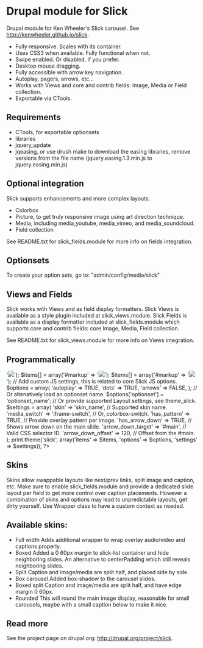 Drupal module for Slick
=======================

Drupal module for Ken Wheeler's Slick carousel.
See http://kenwheeler.github.io/slick.

* Fully responsive. Scales with its container.
* Uses CSS3 when available. Fully functional when not.
* Swipe enabled. Or disabled, if you prefer.
* Desktop mouse dragging.
* Fully accessible with arrow key navigation.
* Autoplay, pagers, arrows, etc...
* Works with Views and core and contrib fields: Image, Media or Field collection.
* Exportable via CTools.

## Requirements
- CTools, for exportable optionsets
- libraries
- jquery_update
- jqeasing, or use drush make to download the easing libraries, remove versions
  from the file name (jquery.easing.1.3.min.js to jquery.easing.min.js)

## Optional integration
Slick supports enhancements and more complex layouts.
- Colorbox
- Picture, to get truly responsive image using art direction technique.
- Media, including media_youtube, media_vimeo, and media_soundcloud.
- Field collection

See README.txt for slick_fields.module for more info on fields integration.

## Optionsets
To create your option sets, go to:
"admin/config/media/slick"

## Views and Fields
Slick works with Views and as field display formatters.
Slick Views is available as a style plugin included at slick_views.module.
Slick Fields is available as a display formatter included at slick_fields.module
which supports core and contrib fields: core Image, Media, Field collection.

See README.txt for slick_views.module for more info on Views integration.

## Programmatically

  <?php
    // Add items, may collect from field, FC or Views rows.
    $items = array();
    $items[] = array('#markup' => '<img src="https://drupal.org/files/One.gif" />');
    $items[] = array('#markup' => '<img src="https://drupal.org/files/Two.gif" />');
    $items[] = array('#markup' => '<img src="https://drupal.org/files/Three.gif" />');

    // Add custom JS settings, this is related to core Slick JS options.
    $options = array(
      'autoplay' => TRUE,
      'dots' => TRUE,
      'arrows' => FALSE,
    );

    // Or altenatively load an optionset name.
    $options['optionset'] = 'optionset_name';

    // Or provide supported Layout settings, see theme_slick.
    $settings = array(
      'skin' => 'skin_name', // Supported skin name.
      'media_switch' => 'iframe-switch', // Or, colorbox-switch.
      'has_pattern' => TRUE, // Provide overlay pattern per image.
      'has_arrow_down' => TRUE, // Shows arrow down on the main slide.
      'arrow_down_target' => '#main', // Valid CSS selector ID.
      'arrow_down_offset' => 120, // Offset from the #main.
    );

    print theme('slick', array('items' => $items, 'options' => $options, 'settings' => $settings));
  ?>

## Skins
Skins allow swappable layouts like next/prev links, split image and caption, etc.
Make sure to enable slick_fields.module and provide a dedicated slide layout
per field to get more control over caption placements. However a combination of
skins and options may lead to unpredictable layouts, get dirty yourself.
Use Wrapper class to have a custom context as needed.

Available skins:
---------------
- Full width
  Adds additional wrapper to wrap overlay audio/video and captions properly.
- Boxed
  Added a 0 60px margin to slick-list container and hide neighboring slides.
  An alternative to centerPadding which still reveals neighboring slides.
- Split
  Caption and image/media are split half, and placed side by side.
- Box carousel
  Added box-shadow to the carousel slides.
- Boxed split
  Caption and image/media are split half, and have edge margin 0 60px.
- Rounded
  This will round the main image display, reasonable for small carousels, maybe
  with a small caption below to make it nice.

## Read more

See the project page on drupal.org: http://drupal.org/project/slick.
